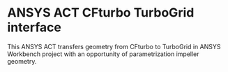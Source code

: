 # ANSYS ACT CFturbo TurboGrid interface
This ANSYS ACT transfers geometry from CFturbo to TurboGrid in ANSYS Workbench project with an opportunity of parametrization
impeller geometry. 

